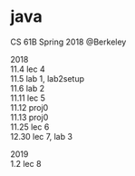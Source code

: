 # java
CS 61B Spring 2018 @Berkeley 

2018  
11.4 lec 4  
11.5 lab 1, lab2setup  
11.6 lab 2   
11.11 lec 5  
11.12 proj0  
11.13 proj0  
11.25 lec 6  
12.30 lec 7, lab 3  

2019  
1.2 lec 8